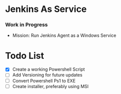 # Jenkins As Service 
### Work in Progress


* Mission: Run Jenkins Agent as a Windows Service



# Todo List
- [x] Create a working Powershell Script
- [ ] Add Versioning for future updates 
- [ ] Convert Powershell Ps1 to EXE
- [ ] Create installer, preferably using MSI
